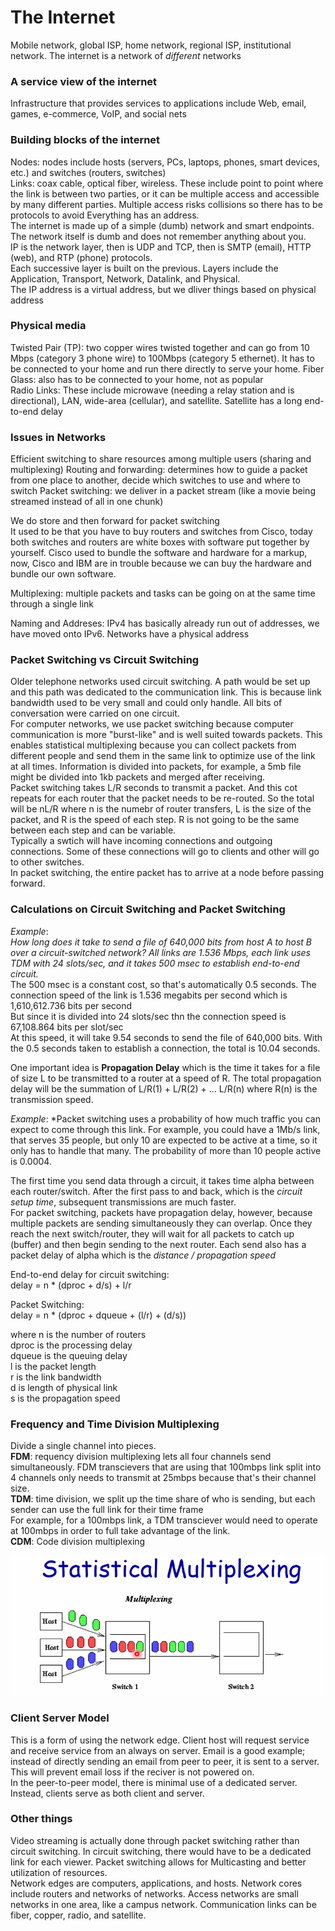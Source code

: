 # The Internet
Mobile network, global ISP, home network, regional ISP, institutional network. The internet is a network of *different* networks  

### A service view of the internet
Infrastructure that provides services to applications include Web, email, games, e-commerce, VoIP, and social nets

### Building blocks of the internet
Nodes: nodes include hosts (servers, PCs, laptops, phones, smart devices, etc.) and switches (routers, switches)  
Links: coax cable, optical fiber, wireless. These include point to point where the link is between two parties, or it can be multiple access 
and accessible by many different parties. Multiple access risks collisions so there has to be protocols to avoid
Everything has an address.  
The internet is made up of a simple (dumb) network and smart endpoints. The network itself is dumb and does not remember anything about you.  
IP is the network layer, then is UDP and TCP, then is SMTP (email), HTTP (web), and RTP (phone) protocols.  
Each successive layer is built on the previous.
Layers include the Application, Transport, Network, Datalink, and Physical.  
The IP address is a virtual address, but we dliver things based on physical address

### Physical media
Twisted Pair (TP): two copper wires twisted together and can go from 10 Mbps (category 3 phone wire) to 100Mbps (category 5 ethernet). It has to be connected to your home and run 
there directly to serve your home. 
Fiber Glass: also has to be connected to your home, not as popular  
Radio Links: These include microwave (needing a relay station and is directional), LAN, wide-area (cellular), and satellite. Satellite has a long end-to-end delay

### Issues in Networks
Efficient switching to share resources among multiple users (sharing and multiplexing)
Routing and forwarding: determines how to guide a packet from one place to another, decide which switches to use and where to switch
Packet switching: we deliver in a packet stream (like a movie being streamed instead of all in one chunk)  

We do store and then forward for packet switching  
It used to be that you have to buy routers and switches from Cisco, today both switches and routers are white boxes with software put together by yourself. 
Cisco used to bundle the software and hardware for a markup, now, Cisco and IBM are in trouble because we can buy the hardware and bundle our own software. 
  
Multiplexing: multiple packets and tasks can be going on at the same time through a single link  
  
Naming and Addreses: IPv4 has basically already run out of addresses, we have moved onto IPv6. Networks have a physical address

### Packet Switching vs Circuit Switching
Older telephone networks used circuit switching. A path would be set up and this path was dedicated to the communication link. This is because link bandwidth used to be very small and could only handle. All bits of conversation were carried on one circuit.  
For computer networks, we use packet switching because computer communication is more "burst-like" and is well suited towards packets. This enables statistical multiplexing because you can collect packets from different people and send them in the same link to optimize use of the link at all times. Information is divided into packets, for example, a 5mb file might be divided into 1kb packets and merged after receiving.  
Packet switching takes L/R seconds to transmit a packet. And this cot repeats for each router that the packet needs to be re-routed. So the total will be nL/R where n is the numebr of router transfers, L is the size of the packet, and R is the speed of each step. R is not going to be the same between each step and can be variable.  
Typically a swtich will have incoming connections and outgoing connections. Some of these connections will go to clients and other will go to other switches.  
In packet switching, the entire packet has to arrive at a node before passing forward.  

### Calculations on Circuit Switching and Packet Switching
*Example*:  
*How long does it take to send a file of 640,000 bits from host A to host B over a circuit-switched network? All links are 1.536 Mbps, each link uses TDM with 24 slots/sec, and it takes 500 msec to establish end-to-end circuit.*  
The 500 msec is a constant cost, so that's automatically 0.5 seconds. 
The connection speed of the link is 1.536 megabits per second which is 1,610,612.736 bits per second  
But since it is divided into 24 slots/sec thn the connection speed is 67,108.864 bits per slot/sec  
At this speed, it will take 9.54 seconds to send the file of 640,000 bits. With the 0.5 seconds taken to establish a connection, the total is 10.04 seconds.  
  
One important idea is **Propagation Delay** which is the time it takes for a file of size L to be transmitted to a router at a speed of R. The total propagation delay will be the summation of L/R(1) + L/R(2) + ... L/R(n) where R(n) is the transmission speed.  
  
*Example*:
*Packet switching uses a probability of how much traffic you can expect to come through this link. For example, you could have a 1Mb/s link, that serves 35 people, but only 10 are expected to be active at a time, so it only has to handle that many. The probability of more than 10 people active is 0.0004.  
  
The first time you send data through a circuit, it takes time alpha between each router/switch. After the first pass to and back, which is the *circuit setup time*, subsequent transmissions are much faster.  
For packet switching, packets have propagation delay, however, because multiple packets are sending simultaneously they can overlap. Once they reach the next switch/router, they will wait for all packets to catch up (buffer) and then begin sending to the next router. Each send also has a packet delay of alpha which is the *distance / propagation speed* 

End-to-end delay for circuit switching:  
delay = n * (dproc + d/s) + l/r  

Packet Switching:  
delay = n * (dproc + dqueue + (l/r) + (d/s))

where n is the number of routers  
dproc is the processing delay  
dqueue is the queuing delay  
l is the packet length  
r is the link bandwidth  
d is length of physical link  
s is the propagation speed  

### Frequency and Time Division Multiplexing
Divide a single channel into pieces.  
**FDM**: requency division multiplexing lets all four channels send simultaneously. FDM transcievers that are using that 100mbps link split into 4 channels only needs to transmit at 25mbps because that's their channel size.  
**TDM**: time division, we split up the time share of who is sending, but each sender can use the full link for their time frame  
For example, for a 100mbps link, a TDM transciever would need to operate at 100mbps in order to full take advantage of the link.   
**CDM**: Code division multiplexing  

![multiplexing](https://github.com/lukechn99/github-quickstart/blob/master/4211/res/multiplex.PNG)

### Client Server Model
This is a form of using the network edge. Client host will request service and receive service from an always on server. Email is a good example; instead of directly sending an email from peer to peer, it is sent to a server. This will prevent email loss if the reciver is not powered on.  
In the peer-to-peer model, there is minimal use of a dedicated server. Instead, clients serve as both client and server. 

### Other things
Video streaming is actually done through packet switching rather than circuit switching. In circuit switching, there would have to be a dedicated link for each viewer. Packet switching allows for Multicasting and better utilization of resources.  
Network edges are computers, applications, and hosts. Network cores include routers and networks of networks. Access networks are small networks in one area, like a campus network. Communication links can be fiber, copper, radio, and satellite.   
